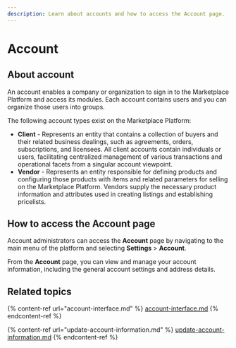 ```yaml
---
description: Learn about accounts and how to access the Account page.
---
```


# Account

## About account

An account enables a company or organization to sign in to the Marketplace Platform and access its modules. Each account contains users and you can organize those users into groups.

The following account types exist on the Marketplace Platform:&#x20;

* **Client** - Represents an entity that contains a collection of buyers and their related business dealings, such as agreements, orders, subscriptions, and licensees. All client accounts contain individuals or users, facilitating centralized management of various transactions and operational facets from a singular account viewpoint.
* **Vendor** - Represents an entity responsible for defining products and configuring those products with items and related parameters for selling on the Marketplace Platform. Vendors supply the necessary product information and attributes used in creating listings and establishing pricelists.

## How to access the Account page

Account administrators can access the **Account** page by navigating to the main menu of the platform and selecting **Settings** > **Account**.&#x20;

From the **Account** page, you can view and manage your account information, including the general account settings and address details.

## Related topics

{% content-ref url="account-interface.md" %}
[account-interface.md](account-interface.md)
{% endcontent-ref %}

{% content-ref url="update-account-information.md" %}
[update-account-information.md](update-account-information.md)
{% endcontent-ref %}

